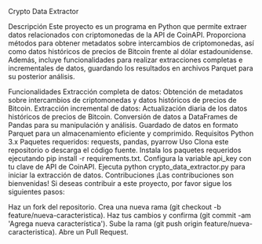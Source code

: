 Crypto Data Extractor

Descripción
Este proyecto es un programa en Python que permite extraer datos relacionados con criptomonedas de la API de CoinAPI. Proporciona métodos para obtener metadatos sobre intercambios de criptomonedas, así como datos históricos de precios de Bitcoin frente al dólar estadounidense. Además, incluye funcionalidades para realizar extracciones completas e incrementales de datos, guardando los resultados en archivos Parquet para su posterior análisis.

Funcionalidades
Extracción completa de datos: Obtención de metadatos sobre intercambios de criptomonedas y datos históricos de precios de Bitcoin.
Extracción incremental de datos: Actualización diaria de los datos históricos de precios de Bitcoin.
Conversión de datos a DataFrames de Pandas para su manipulación y análisis.
Guardado de datos en formato Parquet para un almacenamiento eficiente y comprimido.
Requisitos
Python 3.x
Paquetes requeridos: requests, pandas, pyarrow
Uso
Clona este repositorio o descarga el código fuente.
Instala los paquetes requeridos ejecutando pip install -r requirements.txt.
Configura la variable api_key con tu clave de API de CoinAPI.
Ejecuta python crypto_data_extractor.py para iniciar la extracción de datos.
Contribuciones
¡Las contribuciones son bienvenidas! Si deseas contribuir a este proyecto, por favor sigue los siguientes pasos:

Haz un fork del repositorio.
Crea una nueva rama (git checkout -b feature/nueva-caracteristica).
Haz tus cambios y confirma (git commit -am 'Agrega nueva característica').
Sube la rama (git push origin feature/nueva-caracteristica).
Abre un Pull Request.
